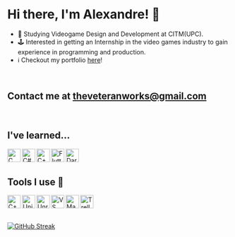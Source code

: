 # Hi there, I'm Alexandre! 👋

- 🌱 Studying Videogame Design and Development at CITM(UPC).
- 🕹️ Interested in getting an Internship in the video games industry to gain experience in programming and production.
- ℹ️ Checkout my portfolio <a href="https://thegewehr.github.io/">here</a>!

<br>

## Contact me at theveteranworks@gmail.com

<br>

## I've learned...
<img align="left" alt="C" width="30px" src="https://img.icons8.com/color/344/c-programming.png"/>

<img align="left" alt="C#" width="30px" src="https://img.icons8.com/color/344/c-sharp-logo.png"/>

<img align="left" alt="C++" width="30px" src="https://img.icons8.com/color/344/c-plus-plus-logo.png"/>

<img align="left" alt="Flutter" width="30px" src="https://img.icons8.com/color/344/flutter.png"/>

<img align="left" alt="Dart" width="30px" src="https://img.icons8.com/color/344/dart.png"/>

<br>
<br>

## Tools I use 🔧
<img align="left" alt= "C++" width = "30px" src = "https://img.icons8.com/color/344/github--v1.png"/>

<img align="left" alt="Unity" width="30px" src="https://img.icons8.com/color/344/unity.png"/>

<img align="left" alt="UnrealEngine" width="30px" src="https://img.icons8.com/color/344/unreal-engine.png"/> 

<img align="left" alt="VS" width="30px" src="https://img.icons8.com/color/344/visual-studio--v2.png"/>

<img align="left" alt="Maya" width="30px" src="https://img.icons8.com/color/344/autodesk-maya.png"/>

<img align="left" alt="Trello" width="30px" src="https://img.icons8.com/color/344/trello.png"/>


<p>&nbsp;</p>
<p>&nbsp;</p>

<!-- [![GitHub stats](https://github-readme-stats.vercel.app/api?username=thegewehr)](https://github.com/anuraghazra/github-readme-stats) -->


[![GitHub Streak](https://github-readme-streak-stats.herokuapp.com?user=thegewehr&theme=dark)](https://git.io/streak-stats)

[discord]: https://discord.com/users/.theveteran
